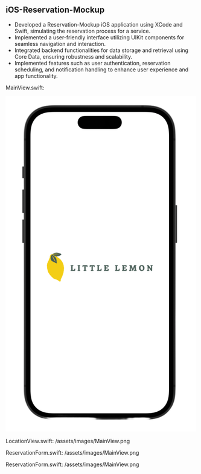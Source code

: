 ## iOS-Reservation-Mockup

- Developed a Reservation-Mockup iOS application using XCode and Swift, simulating the reservation process for a service.
- Implemented a user-friendly interface utilizing UIKit components for seamless navigation and interaction.
- Integrated backend functionalities for data storage and retrieval using Core Data, ensuring robustness and scalability.
- Implemented features such as user authentication, reservation scheduling, and notification handling to enhance user experience and app functionality.

MainView.swift:

![Screenshot of a comment on a GitHub issue showing an image, added in the Markdown, of an Octocat smiling and raising a tentacle.](/assets/images/MainView.png)



LocationView.swift:
/assets/images/MainView.png


ReservationForm.swift:
/assets/images/MainView.png


ReservationForm.swift:
/assets/images/MainView.png




